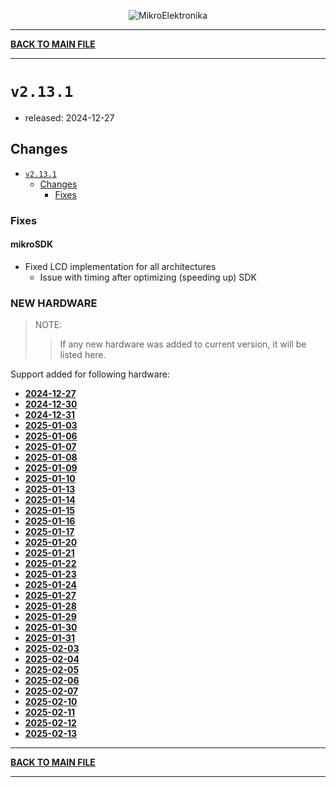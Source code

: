 <p align="center">
  <img src="http://www.mikroe.com/img/designs/beta/logo_small.png?raw=true" alt="MikroElektronika"/>
</p>

---

**[BACK TO MAIN FILE](../../changelog.md)**

---

# `v2.13.1`

+ released: 2024-12-27

## Changes

+ [`v2.13.1`](#v2131)
  + [Changes](#changes)
    + [Fixes](#fixes)

### Fixes

#### mikroSDK

+ Fixed LCD implementation for all architectures
  + Issue with timing after optimizing (speeding up) SDK

### NEW HARDWARE

> NOTE:
>> If any new hardware was added to current version, it will be listed here.

Support added for following hardware:

+ **[2024-12-27](./new_hw/2024-12-27.md)**
+ **[2024-12-30](./new_hw/2024-12-30.md)**
+ **[2024-12-31](./new_hw/2024-12-31.md)**
+ **[2025-01-03](./new_hw/2025-01-03.md)**
+ **[2025-01-06](./new_hw/2025-01-06.md)**
+ **[2025-01-07](./new_hw/2025-01-07.md)**
+ **[2025-01-08](./new_hw/2025-01-08.md)**
+ **[2025-01-09](./new_hw/2025-01-09.md)**
+ **[2025-01-10](./new_hw/2025-01-10.md)**
+ **[2025-01-13](./new_hw/2025-01-13.md)**
+ **[2025-01-14](./new_hw/2025-01-14.md)**
+ **[2025-01-15](./new_hw/2025-01-15.md)**
+ **[2025-01-16](./new_hw/2025-01-16.md)**
+ **[2025-01-17](./new_hw/2025-01-17.md)**
+ **[2025-01-20](./new_hw/2025-01-20.md)**
+ **[2025-01-21](./new_hw/2025-01-21.md)**
+ **[2025-01-22](./new_hw/2025-01-22.md)**
+ **[2025-01-23](./new_hw/2025-01-23.md)**
+ **[2025-01-24](./new_hw/2025-01-24.md)**
+ **[2025-01-27](./new_hw/2025-01-27.md)**
+ **[2025-01-28](./new_hw/2025-01-28.md)**
+ **[2025-01-29](./new_hw/2025-01-29.md)**
+ **[2025-01-30](./new_hw/2025-01-30.md)**
+ **[2025-01-31](./new_hw/2025-01-31.md)**
+ **[2025-02-03](./new_hw/2025-02-03.md)**
+ **[2025-02-04](./new_hw/2025-02-04.md)**
+ **[2025-02-05](./new_hw/2025-02-05.md)**
+ **[2025-02-06](./new_hw/2025-02-06.md)**
+ **[2025-02-07](./new_hw/2025-02-07.md)**
+ **[2025-02-10](./new_hw/2025-02-10.md)**
+ **[2025-02-11](./new_hw/2025-02-11.md)**
+ **[2025-02-12](./new_hw/2025-02-12.md)**
+ **[2025-02-13](./new_hw/2025-02-13.md)**

---

**[BACK TO MAIN FILE](../../changelog.md)**

---
